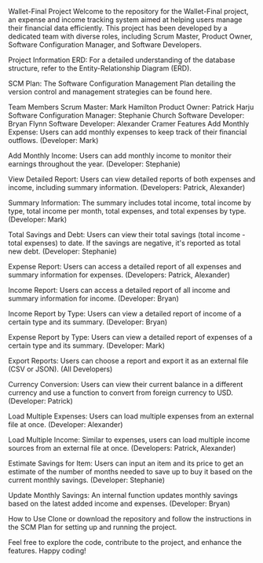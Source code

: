 Wallet-Final Project
Welcome to the repository for the Wallet-Final project, an expense and income tracking system aimed at helping users manage their financial data efficiently. This project has been developed by a dedicated team with diverse roles, including Scrum Master, Product Owner, Software Configuration Manager, and Software Developers.

Project Information
ERD: For a detailed understanding of the database structure, refer to the Entity-Relationship Diagram (ERD).

SCM Plan: The Software Configuration Management Plan detailing the version control and management strategies can be found here.

Team Members
Scrum Master: Mark Hamilton
Product Owner: Patrick Harju
Software Configuration Manager: Stephanie Church
Software Developer: Bryan Flynn
Software Developer: Alexander Cramer
Features
Add Monthly Expense: Users can add monthly expenses to keep track of their financial outflows. (Developer: Mark)

Add Monthly Income: Users can add monthly income to monitor their earnings throughout the year. (Developer: Stephanie)

View Detailed Report: Users can view detailed reports of both expenses and income, including summary information. (Developers: Patrick, Alexander)

Summary Information: The summary includes total income, total income by type, total income per month, total expenses, and total expenses by type. (Developer: Mark)

Total Savings and Debt: Users can view their total savings (total income - total expenses) to date. If the savings are negative, it's reported as total new debt. (Developer: Stephanie)

Expense Report: Users can access a detailed report of all expenses and summary information for expenses. (Developers: Patrick, Alexander)

Income Report: Users can access a detailed report of all income and summary information for income. (Developer: Bryan)

Income Report by Type: Users can view a detailed report of income of a certain type and its summary. (Developer: Bryan)

Expense Report by Type: Users can view a detailed report of expenses of a certain type and its summary. (Developer: Mark)

Export Reports: Users can choose a report and export it as an external file (CSV or JSON). (All Developers)

Currency Conversion: Users can view their current balance in a different currency and use a function to convert from foreign currency to USD. (Developer: Patrick)

Load Multiple Expenses: Users can load multiple expenses from an external file at once. (Developer: Alexander)

Load Multiple Income: Similar to expenses, users can load multiple income sources from an external file at once. (Developers: Patrick, Alexander)

Estimate Savings for Item: Users can input an item and its price to get an estimate of the number of months needed to save up to buy it based on the current monthly savings. (Developer: Stephanie)

Update Monthly Savings: An internal function updates monthly savings based on the latest added income and expenses. (Developer: Bryan)

How to Use
Clone or download the repository and follow the instructions in the SCM Plan for setting up and running the project.

Feel free to explore the code, contribute to the project, and enhance the features. Happy coding!
